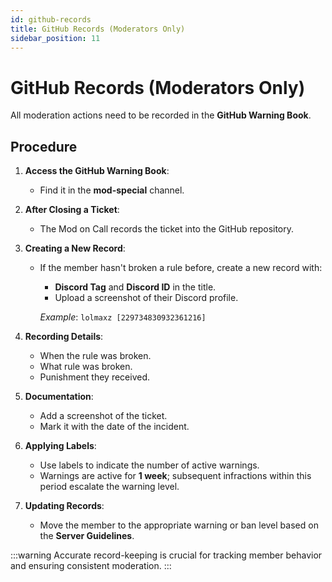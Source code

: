 ```yaml
---
id: github-records
title: GitHub Records (Moderators Only)
sidebar_position: 11
---
```


# GitHub Records (Moderators Only)

All moderation actions need to be recorded in the **GitHub Warning Book**.

## Procedure

1. **Access the GitHub Warning Book**:

   - Find it in the **mod-special** channel.

2. **After Closing a Ticket**:

   - The Mod on Call records the ticket into the GitHub repository.

3. **Creating a New Record**:

   - If the member hasn't broken a rule before, create a new record with:

     - **Discord Tag** and **Discord ID** in the title.
     - Upload a screenshot of their Discord profile.

     _Example_: `lolmaxz [229734830932361216]`

4. **Recording Details**:

   - When the rule was broken.
   - What rule was broken.
   - Punishment they received.

5. **Documentation**:

   - Add a screenshot of the ticket.
   - Mark it with the date of the incident.

6. **Applying Labels**:

   - Use labels to indicate the number of active warnings.
   - Warnings are active for **1 week**; subsequent infractions within this period escalate the warning level.

7. **Updating Records**:

   - Move the member to the appropriate warning or ban level based on the **Server Guidelines**.

:::warning
Accurate record-keeping is crucial for tracking member behavior and ensuring consistent moderation.
:::
